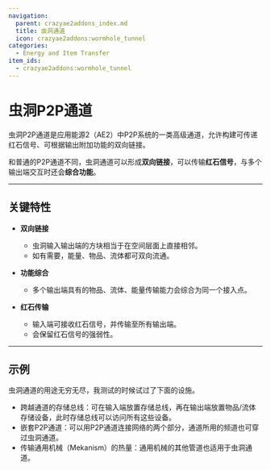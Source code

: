 ```yaml
---
navigation:
  parent: crazyae2addons_index.md
  title: 虫洞通道
  icon: crazyae2addons:wormhole_tunnel
categories:
  - Energy and Item Transfer
item_ids:
  - crazyae2addons:wormhole_tunnel
---
```


# 虫洞P2P通道

虫洞P2P通道是应用能源2（AE2）中P2P系统的一类高级通道，允许构建可传递红石信号、可根据输出附加功能的双向链接。

和普通的P2P通道不同，虫洞通道可以形成**双向链接**，可以传输**红石信号**，与多个输出端交互时还会**综合功能**。

---

## 关键特性

- **双向链接**
  - 虫洞输入输出端的方块相当于在空间层面上直接相邻。
  - 如有需要，能量、物品、流体都可双向流通。

- **功能综合**
  - 多个输出端具有的物品、流体、能量传输能力会综合为同一个接入点。

- **红石传输**
  - 输入端可接收红石信号，并传输至所有输出端。
  - 会保留红石信号的强弱性。

---

## 示例

虫洞通道的用途无穷无尽，我测试的时候试过了下面的设施。
- 跨越通道的存储总线：可在输入端放置存储总线，再在输出端放置物品/流体存储设备，此时存储总线可以访问所有这些设备。
- 嵌套P2P通道：可以用P2P通道连接网络的两个部分，通道所用的频道也可穿过虫洞通道。
- 传输通用机械（Mekanism）的热量：通用机械的其他管道也适用于虫洞通道。
